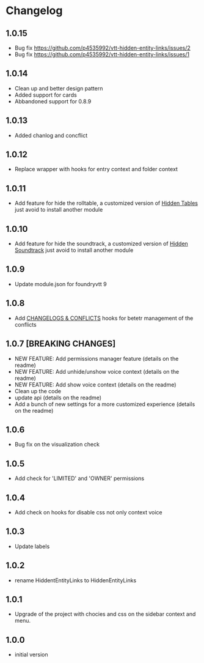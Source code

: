 # Changelog

## 1.0.15

- Bug fix https://github.com/p4535992/vtt-hidden-entity-links/issues/2
- Bug fix https://github.com/p4535992/vtt-hidden-entity-links/issues/1

## 1.0.14

- Clean up and better design pattern
- Added support for cards
- Abbandoned support for 0.8.9

## 1.0.13

- Added chanlog and concflict

## 1.0.12

- Replace wrapper with hooks for entry context and folder context

## 1.0.11

- Add feature for hide the rolltable, a customized version of [Hidden Tables](https://github.com/kandashi/hidden-tables/) just avoid to install another module

## 1.0.10

- Add feature for hide the soundtrack, a customized version of [Hidden Soundtrack](https://github.com/kandashi/Hidden-Soundtracks) just avoid to install another module

## 1.0.9

- Update module.json for foundryvtt 9

## 1.0.8

- Add [CHANGELOGS & CONFLICTS](https://github.com/theripper93/libChangelogs) hooks for betetr management of the conflicts

## 1.0.7 [BREAKING CHANGES]

- NEW FEATURE: Add permissions manager feature (details on the readme)
- NEW FEATURE: Add unhide/unshow voice context (details on the readme)
- NEW FEATURE: Add show voice context (details on the readme)
- Clean up the code
- update api (details on the readme)
- Add a bunch of new settings for a more customized experience (details on the readme)

## 1.0.6

- Bug fix on the visualization check

## 1.0.5

- Add check for 'LIMITED' and 'OWNER' permissions

## 1.0.4

- Add check on hooks for disable css not only context voice

## 1.0.3

- Update labels

## 1.0.2

- rename HiddentEntityLinks to HiddenEntityLinks

## 1.0.1

- Upgrade of the project with chocies and css on the sidebar context and menu.

## 1.0.0

- initial version